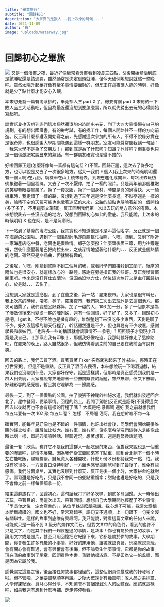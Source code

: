 ```yaml
---
title: "畢業旅行"
subtitle: "回歸初心"
description: "大家真的是狠人...我上次來的時候...."
date: 2021-11-09
author: "叡"
image: "uploads/waterway.jpg"
---
```


# 回歸初心之畢旅

![](https://imgur.com/OXtoXYw.jpg)
又是一個漫畫之夜，最近好像蠻常看漫畫看到凌晨三四點，然後開始煩惱到底是該睡呢還是該通霄，雖然通常是決定倒頭就睡，但今天破例地想說就熬一整晚吧。雖然太陽升起後好像有蠻多事情要面對的，但反正在這夜深人靜的時刻，好像就是少了點什麼才能安心入眠。

本來想先發一篇有關系排的，畢竟都大三 part 2 了，總要有個 part 3 來總結一下敗人品三大活動吧，但因為最近還沒想到要怎麼寫，所以就先從出去玩的心得開始寫起吧。

說實話我也沒想到我們這次居然還湊的出時間出去玩，到了大四大家慢慢有自己的規劃，有的想出國讀書，有的拚考試，有的找工作，每個人開始往不一樣的方向前進。反正再什麼都還沒開始寫之前，先感謝這次參加的所有人。不得不說緣分實在是很奇妙，也很感謝大學期間能遇到這樣一群朋友。室友可能常常聽我講一句話：「我來大學不是為了交朋友！」那到底是為了什麼呢？知識？也許吧？但畢竟也只是一個偏激肥宅說出來的氣話，有一群朋友確實也是蠻不錯的。

好啦回歸正題(怎麼好像每一篇都有這句話？)不管。回歸正題，這次去了許多地方，也可以說是又去了一次很多地方。從大一我們 9 個人(我上次來的時候明明還有一個人啊)在九份，騎機車在山上繞來繞去，到現在進化成開車，每次出去玩彷彿象徵著一個里程碑。又去了一次不厭停，拍了一樣的照片。只是兩年前那個稚嫩的笑容轉眼要畢業了。換了一套衣服，換了一個身材，時間是真的過得快。大一騎機車時，我走錯了一樣的路，沒想到過了三年還是沒什麼長進。不厭亭還是一樣的美，陰晴不定的天氣可能也象徵著迷茫的未來，公路的起點也隱喻著新的一個開始(多了多了，不用這麼文謅謅)。反正回到我們第一次出去玩的地方意外的有趣。本來想說該去一些沒去過的地方，沒想到回歸初心如此的徹底。我只能說，上次來的時候明明 X 也在阿，是不是阿廖哥。

下一站到了基隆的濱海公園，我其實也不知道他是不是叫這個名字，反正就是一個在海邊的公園啦。遇到了一個攝影師毛遂自薦幫忙拍照，ㄟ嘿，賺到。又到了附近一家海產店吃中餐，老闆也是很熱情。蝦子怎麼撥？什麼頭後面三節，用力往旁邊扭，然後什麼壓著尾巴把肉拉出來，之後深情地望著他什麼的．．．反正就是個熱情的老闆。雖然只是小插曲，但就蠻有趣的。

之後呢，ㄟ嘿，剛拿到駕照不到三個月的我，載著同學們直接殺到宜蘭了。後座的兩位也是很安心，就這樣放心的一路睡。感謝在旁邊指正我的詔哥。反正慢慢習慣開車吧。本來是沒打算住宜蘭的，但因為沒地方住，然後這次旅行又是主打回歸初心，於是就．．．去住了。

沒想到大家就是這麼狠，到了宜蘭之後，第一站：羅東夜市。大家也是很有料ㄝ。我上次來的時候，咳咳，夠了。羅東夜市，我們第二次出去玩也是去這個地方。那次可熱鬧了，我們實驗室好夥伴，加了一寢的人，106 加一分，多了一個原本是為了湊數但後來也變成一夥的陣列姊，還有一個回憶，好了好了，又多了。回歸初心是吧，I get it。不得不說也是蠻有趣的，雖然整趟下來沒吃多少東西，天倒是聊了不少。好久沒這樣的聊天行程了，幹話雖然還是不少，但也算是有不少收穫，感謝學長和學姊們。「也許多一些的稱讚就會讓事情不一樣吧」? 照照鏡子才發現小丑竟是我自己。ㄝ那家店我有印象ㄝ，那個我好像吃過，我那時候好像走了這條路吧，在羅東的晚上，路人雖然很多，但我彷彿看到之前的自己走在我前面有說有笑。

回去的路上，我們去買了酒。買著買著 Faker 突然就秀起來了(小插曲，那時正在打世界賽)。但這不是重點。反正買了酒回去民宿，本來想說玩一下喝酒遊戲，結果我們也沒聊到什麼。大家都好保守。話是這樣講，但那時是真正感受到我們是一群人出去玩，大家有說有笑地聊著一些無關緊要的話題，雖然無聊，但又不無聊，好難形容的感覺喔，暫且將它理解為 ── 歸屬感。

最後一天，到了一個很酷的公園，拍了幾張不神祕的神祕水道，我們就出發趕回台北了，趕中餐阿，要緊事情。回程的路上，我問了駕駛(反正就是詔哥)不覺得這次回去以後就再也不會有這樣的行程了嗎？
大概是吧
感傷嗎
還好
我之前就想我們每五年要有一次 102 聚
每五年喔？
怎樣，不屑喔
沒阿，我在想幹嘛不每一年

確實阿，能每年見好像也是不錯的一件事情，也許出社會後，同學們會開始競爭誰賺的錢比較多，誰職位比較大，誰有車，誰有房，但多麼希望我們這群人是能像此時此刻一樣，單純的噴噴幹話，聊聊近況。想著想著，還是趕緊換話題吧。

最後一餐：欣葉。也許它不是我們這群人一起吃過的東西，但對我來說也是一個重要的餐廳吧，詳情不展開。因為我們從宜蘭回來塞了點車，回到台北剩下一個小時左右能吃飯，趕緊趕緊。鮭魚魔人各種開吃，什麼６份８份都給我來一點，怕。我沒有吃很多，一方面胃口沒特別好，一方面也感覺這趟旅程到了最後了，難免有些感傷。我們分兩桌坐，其實也沒聊到什麼天，反正最後一個小時，大家拼命吃就對了。壽司還是好吃的，只是我不會同一份餐點重複拿；甜點也還是好吃的，只是我不會像之前一樣每個都拿一份。

結束這趟旅程了，回歸初心。這句話我打了好多次喔，到底多想回歸。大一時候出去玩，帶著目的，而這次出去，帶著回憶。想想自己大學期間也經歷了不少事情。「學長你之後一定會寫書的」，某位學姊這麼跟我說。我心想不可能，我寫文章根本斷斷續續的，國文也不好，常常寫錯字，語句又不通順，上一句跟下一句完全沒有關聯性。這樣的故事到底誰有興趣阿。我只能說，對看這篇文章的任何人來說，可能就只是一篇不到 3 級分的爛作文而已，但對文章中的角色們，看到的也許不只是文字，而是其中我們一起經歷過的事情，是故事！你也有屬於自己的故事，不論用文字或是照片，甚至只用回憶把它紀錄下來，它都是屬於你的故事。大學期間，你會發生許多有趣的小事情，好好的運用他，讀書就認真讀，玩樂就認真玩，會有開心會有難過，會有興奮會有後悔，但不論發生什麼事情，它都是你的故事。現在我的故事到了尾章，回頭看整本書，我對他很滿意。不是因為它一帆風順，而是因為它屬於我。

感覺寫完這篇之後，後面接任何故事都怪怪的，這整個網頁快變成我的抒發地了啦。但不管啦，之後要調整順序再說。之後大概還會有幾篇吧：敗人品之系排篇、大學修課紀錄、資財心得分享、不知道會不會捆擾到別人的回憶錄。應該就這樣吧，如果我還有想到什麼再補，走走停停看看。

![](https://imgur.com/2jCXECy.jpg)
